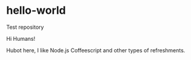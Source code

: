 # hello-world
Test repository

Hi Humans!

Hubot here, I like Node.js Coffeescript and other types of refreshments.
